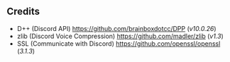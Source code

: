 ## Credits
- D++  (Discord API) https://github.com/brainboxdotcc/DPP (*v10.0.26*)
- zlib (Discord Voice Compression) https://github.com/madler/zlib (*v1.3*)
- SSL (Communicate with Discord) https://github.com/openssl/openssl (*3.1.3*)
